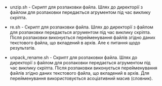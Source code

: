 * unzip.sh - Скрипт для розпаковки файла. Шлях до директорії з файлом для розпаковки передається агрументом під час виклику скріпта.

* re.sh - Скрипт для розпаковки файла. Шлях до директорії з файлом для розпаковки передається агрументом під час виклику скріпта. Після розпаковки виконується перейменування файлів згідно даних текстового файла, що вкладений в архів. Але є питання щодо результатів.

* unpack_rename.sh - Скрипт для розпаковки файла. Шлях до директорії з файлом для розпаковки передається агрументом під час виклику скріпта. Після розпаковки виконується перейменування файлів згідно даних текстового файла, що вкладений в архів. Для перейменування використовується асоціативний масив (словник).
